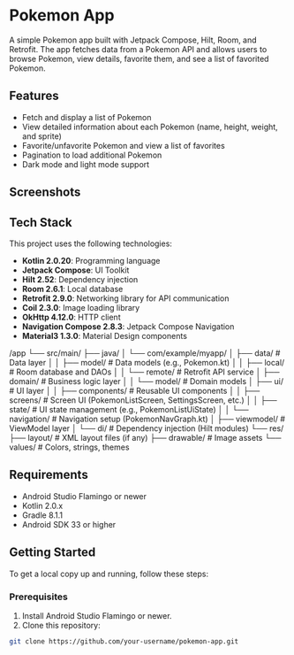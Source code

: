 # Pokemon App

A simple Pokemon app built with Jetpack Compose, Hilt, Room, and Retrofit. The app fetches data from a Pokemon API and allows users to browse Pokemon, view details, favorite them, and see a list of favorited Pokemon.

## Features

- Fetch and display a list of Pokemon
- View detailed information about each Pokemon (name, height, weight, and sprite)
- Favorite/unfavorite Pokemon and view a list of favorites
- Pagination to load additional Pokemon
- Dark mode and light mode support

## Screenshots

<!-- Add screenshots of your app here -->

## Tech Stack

This project uses the following technologies:

- **Kotlin 2.0.20**: Programming language
- **Jetpack Compose**: UI Toolkit
- **Hilt 2.52**: Dependency injection
- **Room 2.6.1**: Local database
- **Retrofit 2.9.0**: Networking library for API communication
- **Coil 2.3.0**: Image loading library
- **OkHttp 4.12.0**: HTTP client
- **Navigation Compose 2.8.3**: Jetpack Compose Navigation
- **Material3 1.3.0**: Material Design components

/app
    └── src/main/
        ├── java/
        │   └── com/example/myapp/
        │       ├── data/                # Data layer
        │       │   ├── model/           # Data models (e.g., Pokemon.kt)
        │       │   ├── local/           # Room database and DAOs
        │       │   └── remote/          # Retrofit API service
        │       ├── domain/              # Business logic layer
        │       │   └── model/           # Domain models
        │       ├── ui/                  # UI layer
        │       │   ├── components/      # Reusable UI components
        │       │   ├── screens/         # Screen UI (PokemonListScreen, SettingsScreen, etc.)
        │       │   ├── state/           # UI state management (e.g., PokemonListUiState)
        │       │   └── navigation/      # Navigation setup (PokemonNavGraph.kt)
        │       ├── viewmodel/           # ViewModel layer
        │       └── di/                  # Dependency injection (Hilt modules)
        └── res/
            ├── layout/                  # XML layout files (if any)
            ├── drawable/                # Image assets
            └── values/                  # Colors, strings, themes


## Requirements

- Android Studio Flamingo or newer
- Kotlin 2.0.x
- Gradle 8.1.1
- Android SDK 33 or higher

## Getting Started

To get a local copy up and running, follow these steps:

### Prerequisites

1. Install Android Studio Flamingo or newer.
2. Clone this repository:

```bash
git clone https://github.com/your-username/pokemon-app.git
